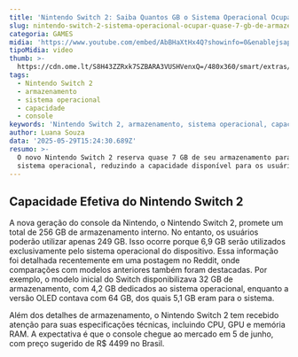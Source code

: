 ```yaml
---
title: 'Nintendo Switch 2: Saiba Quantos GB o Sistema Operacional Ocupará'
slug: nintendo-switch-2-sistema-operacional-ocupar-quase-7-gb-de-armazenamento
categoria: GAMES
midia: 'https://www.youtube.com/embed/AbBHaXtHx4Q?showinfo=0&enablejsapi=1'
tipoMidia: video
thumb: >-
  https://cdn.ome.lt/S8H43ZZRxk7SZBARA3VUSHVenxQ=/480x360/smart/extras/conteudos/imagem_2025-05-29_114146906.png
tags:
  - Nintendo Switch 2
  - armazenamento
  - sistema operacional
  - capacidade
  - console
keywords: 'Nintendo Switch 2, armazenamento, sistema operacional, capacidade, console'
author: Luana Souza
data: '2025-05-29T15:24:30.689Z'
resumo: >-
  O novo Nintendo Switch 2 reserva quase 7 GB de seu armazenamento para o
  sistema operacional, reduzindo a capacidade disponível para os usuários.
---
```


## Capacidade Efetiva do Nintendo Switch 2

A nova geração do console da Nintendo, o Nintendo Switch 2, promete um total de 256 GB de armazenamento interno. No entanto, os usuários poderão utilizar apenas 249 GB. Isso ocorre porque 6,9 GB serão utilizados exclusivamente pelo sistema operacional do dispositivo. Essa informação foi detalhada recentemente em uma postagem no Reddit, onde comparações com modelos anteriores também foram destacadas. Por exemplo, o modelo inicial do Switch disponibilizava 32 GB de armazenamento, com 4,2 GB dedicados ao sistema operacional, enquanto a versão OLED contava com 64 GB, dos quais 5,1 GB eram para o sistema.

Além dos detalhes de armazenamento, o Nintendo Switch 2 tem recebido atenção para suas especificações técnicas, incluindo CPU, GPU e memória RAM. A expectativa é que o console chegue ao mercado em 5 de junho, com preço sugerido de R$ 4499 no Brasil.
